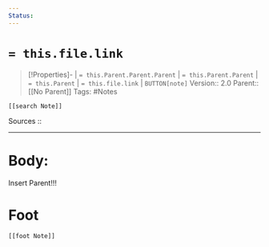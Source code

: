 ```yaml
---
Status: 
---
```

# `= this.file.link`
>[!Properties]- |  `= this.Parent.Parent.Parent` | `= this.Parent.Parent` | `= this.Parent` | `= this.file.link` | `BUTTON[note]` 
>Version:: 2.0
>Parent:: [[No Parent]]
>Tags: #Notes 
```meta-bind-embed
[[search Note]]
```
Sources :: 
***
# Body:



Insert Parent!!!






# Foot
```meta-bind-embed
[[foot Note]]
```